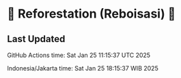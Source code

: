 
# 🌳 Reforestation (Reboisasi) 🌲

## Last Updated

GitHub Actions time: Sat Jan 25 11:15:37 UTC 2025

Indonesia/Jakarta time: Sat Jan 25 18:15:37 WIB 2025
